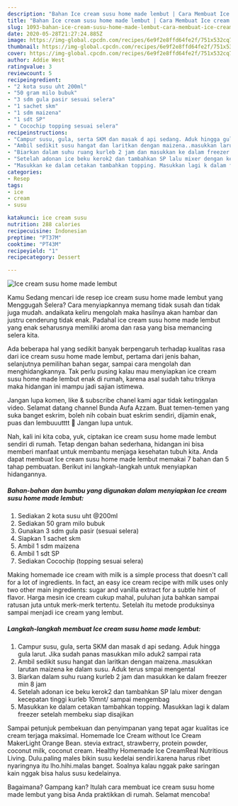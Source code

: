 ```yaml
---
description: "Bahan Ice cream susu home made lembut | Cara Membuat Ice cream susu home made lembut Yang Lezat"
title: "Bahan Ice cream susu home made lembut | Cara Membuat Ice cream susu home made lembut Yang Lezat"
slug: 1093-bahan-ice-cream-susu-home-made-lembut-cara-membuat-ice-cream-susu-home-made-lembut-yang-lezat
date: 2020-05-28T21:27:24.885Z
image: https://img-global.cpcdn.com/recipes/6e9f2e8ffd64fe2f/751x532cq70/ice-cream-susu-home-made-lembut-foto-resep-utama.jpg
thumbnail: https://img-global.cpcdn.com/recipes/6e9f2e8ffd64fe2f/751x532cq70/ice-cream-susu-home-made-lembut-foto-resep-utama.jpg
cover: https://img-global.cpcdn.com/recipes/6e9f2e8ffd64fe2f/751x532cq70/ice-cream-susu-home-made-lembut-foto-resep-utama.jpg
author: Addie West
ratingvalue: 3
reviewcount: 5
recipeingredient:
- "2 kota susu uht 200ml"
- "50 gram milo bubuk"
- "3 sdm gula pasir sesuai selera"
- "1 sachet skm"
- "1 sdm maizena"
- "1 sdt SP"
- " Cocochip topping sesuai selera"
recipeinstructions:
- "Campur susu, gula, serta SKM dan masak d api sedang. Aduk hingga gula larut. Jika sudah panas masukkan milo aduk2 sampai rata"
- "Ambil sedikit susu hangat dan laritkan dengan maizena..masukkan larutan maizena ke dalam susu. Aduk terus smpai mengental"
- "Biarkan dalam suhu ruang kurleb 2 jam dan masukkan ke dalam freezer min 8 jam"
- "Setelah adonan ice beku kerok2 dan tambahkan SP lalu mixer dengan kecepatan tinggi kurleb 10mnt/ sampai mengembag"
- "Masukkan ke dalam cetakan tambahkan topping. Masukkan lagi k dalam freezer setelah membeku siap disajikan"
categories:
- Resep
tags:
- ice
- cream
- susu

katakunci: ice cream susu 
nutrition: 288 calories
recipecuisine: Indonesian
preptime: "PT37M"
cooktime: "PT43M"
recipeyield: "1"
recipecategory: Dessert

---
```



![Ice cream susu home made lembut](https://img-global.cpcdn.com/recipes/6e9f2e8ffd64fe2f/751x532cq70/ice-cream-susu-home-made-lembut-foto-resep-utama.jpg)

Kamu Sedang mencari ide resep ice cream susu home made lembut yang Menggugah Selera? Cara menyiapkannya memang tidak susah dan tidak juga mudah. andaikata keliru mengolah maka hasilnya akan hambar dan justru cenderung tidak enak. Padahal ice cream susu home made lembut yang enak seharusnya memiliki aroma dan rasa yang bisa memancing selera kita.

Ada beberapa hal yang sedikit banyak berpengaruh terhadap kualitas rasa dari ice cream susu home made lembut, pertama dari jenis bahan, selanjutnya pemilihan bahan segar, sampai cara mengolah dan menghidangkannya. Tak perlu pusing kalau mau menyiapkan ice cream susu home made lembut enak di rumah, karena asal sudah tahu triknya maka hidangan ini mampu jadi sajian istimewa.

Jangan lupa komen, like &amp; subscribe chanel kami agar tidak ketinggalan video. Selamat datang channel Bunda Aufa Azzam. Buat temen-temen yang suka banget eskrim, boleh nih cobain buat eskrim sendiri, dijamin enak, puas dan lembuuutttt 🥰 Jangan lupa untuk.


Nah, kali ini kita coba, yuk, ciptakan ice cream susu home made lembut sendiri di rumah. Tetap dengan bahan sederhana, hidangan ini bisa memberi manfaat untuk membantu menjaga kesehatan tubuh kita. Anda dapat membuat Ice cream susu home made lembut memakai 7 bahan dan 5 tahap pembuatan. Berikut ini langkah-langkah untuk menyiapkan hidangannya.

<!--inarticleads1-->

##### Bahan-bahan dan bumbu yang digunakan dalam menyiapkan Ice cream susu home made lembut:

1. Sediakan 2 kota susu uht @200ml
1. Sediakan 50 gram milo bubuk
1. Gunakan 3 sdm gula pasir (sesuai selera)
1. Siapkan 1 sachet skm
1. Ambil 1 sdm maizena
1. Ambil 1 sdt SP
1. Sediakan  Cocochip (topping sesuai selera)


Making homemade ice cream with milk is a simple process that doesn&#39;t call for a lot of ingredients. In fact, an easy ice cream recipe with milk uses only two other main ingredients: sugar and vanilla extract for a subtle hint of flavor. Harga mesin ice cream cukup mahal, puluhan juta bahkan sampai ratusan juta untuk merk-merk tertentu. Setelah itu metode produksinya sampai menjadi ice cream yang lembut. 

<!--inarticleads2-->

##### Langkah-langkah membuat Ice cream susu home made lembut:

1. Campur susu, gula, serta SKM dan masak d api sedang. Aduk hingga gula larut. Jika sudah panas masukkan milo aduk2 sampai rata
1. Ambil sedikit susu hangat dan laritkan dengan maizena..masukkan larutan maizena ke dalam susu. Aduk terus smpai mengental
1. Biarkan dalam suhu ruang kurleb 2 jam dan masukkan ke dalam freezer min 8 jam
1. Setelah adonan ice beku kerok2 dan tambahkan SP lalu mixer dengan kecepatan tinggi kurleb 10mnt/ sampai mengembag
1. Masukkan ke dalam cetakan tambahkan topping. Masukkan lagi k dalam freezer setelah membeku siap disajikan


Sampai petunjuk pembekuan dan penyimpanan yang tepat agar kualitas ice cream terjaga maksimal. Homemade Ice Cream without Ice Cream MakerLight Orange Bean. stevia extract, strawberry, protein powder, coconut milk, coconut cream. Healthy Homemade Ice CreamReal Nutritious Living. Dulu.paling males bikin susu kedelai sendiri.karena harus ribet nyaringnya itu lho.hihi.malas banget. Soalnya kalau nggak pake saringan kain nggak bisa halus susu kedelainya. 

Bagaimana? Gampang kan? Itulah cara membuat ice cream susu home made lembut yang bisa Anda praktikkan di rumah. Selamat mencoba!
